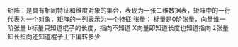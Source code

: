 矩阵：是具有相同特征和维度对象的集合，表现为一张二维数据表，矩阵中的一行代表为一个对象，矩阵的一列表示为一个特征
张量：
标量是0阶张量，向量谁一阶张量
       b标量只知道棍子的长度，指向不知道
       X向量即知道长度也知道指向
       ž张量知长指向还知道棍子上下偏转多少
